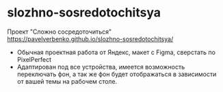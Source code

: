 # slozhno-sosredotochitsya
Проект "Сложно сосредоточиться"
https://pavelverbenko.github.io/slozhno-sosredotochitsya/

- Обычная проектная работа от Яндекс, макет с Figma, сверстать по PixelPerfect
- Адаптирован под все устройства, имеется возможность переключать фон, а так же фон будет отображаться в зависимости от вашей темы на рабочем столе.
